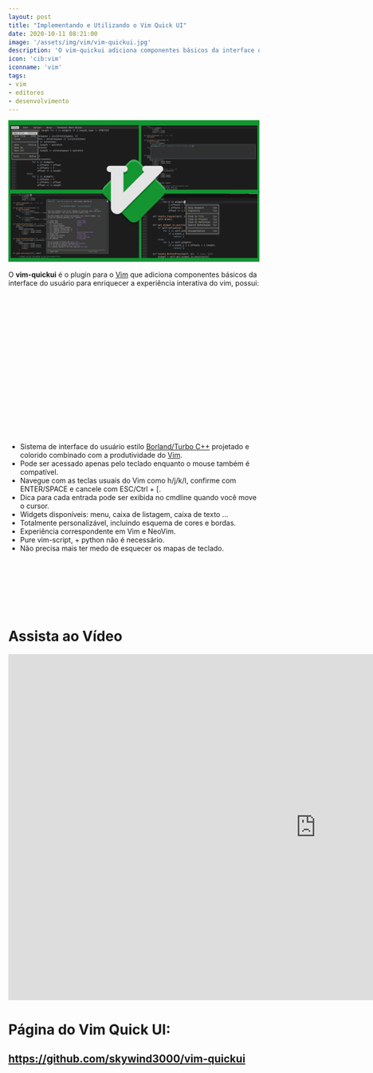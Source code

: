 ```yaml
---
layout: post
title: "Implementando e Utilizando o Vim Quick UI"
date: 2020-10-11 08:21:00
image: '/assets/img/vim/vim-quickui.jpg'
description: 'O vim-quickui adiciona componentes básicos da interface do usuário  adiciona componentes básicos da interface do usuário.'
icon: 'cib:vim'
iconname: 'vim'
tags:
- vim
- editores
- desenvolvimento
---
```


![Implementando e Utilizando o Vim Quick UI](/assets/img/vim/vim-quickui.jpg)

O **vim-quickui** é o plugin para o [Vim](https://terminalroot.com.br/vim/) que adiciona componentes básicos da interface do usuário para enriquecer a experiência interativa do vim, possui:

<!-- QUADRADO -->
<script async src="//pagead2.googlesyndication.com/pagead/js/adsbygoogle.js"></script>
<ins class="adsbygoogle"
style="display:inline-block;width:336px;height:280px"
data-ad-client="ca-pub-2838251107855362"
data-ad-slot="5351066970"></ins>
<script>
(adsbygoogle = window.adsbygoogle || []).push({});
</script>

+ Sistema de interface do usuário estilo [Borland/Turbo C++]() projetado e colorido combinado com a produtividade do [Vim]().
+ Pode ser acessado apenas pelo teclado enquanto o mouse também é compatível.
+ Navegue com as teclas usuais do Vim como h/j/k/l, confirme com ENTER/SPACE e cancele com ESC/Ctrl + [.
+ Dica para cada entrada pode ser exibida no cmdline quando você move o cursor.
+ Widgets disponíveis: menu, caixa de listagem, caixa de texto ...
+ Totalmente personalizável, incluindo esquema de cores e bordas.
+ Experiência correspondente em Vim e NeoVim.
+ Pure vim-script, + python não é necessário.
+ Não precisa mais ter medo de esquecer os mapas de teclado.

<!-- MINI ANÚNCIO -->
<script async src="//pagead2.googlesyndication.com/pagead/js/adsbygoogle.js"></script>
<!-- Games Root -->
<ins class="adsbygoogle"
style="display:inline-block;width:730px;height:95px"
data-ad-client="ca-pub-2838251107855362"
data-ad-slot="5351066970"></ins>
<script>
(adsbygoogle = window.adsbygoogle || []).push({});
</script>


# Assista ao Vídeo

<iframe width="1234" height="694" src="https://www.youtube.com/embed/LMKiTPMV4U4" frameborder="0" allow="accelerometer; autoplay; encrypted-media; gyroscope; picture-in-picture" allowfullscreen></iframe>

# Página do Vim Quick UI:
## <https://github.com/skywind3000/vim-quickui>


<!-- RETANGULO LARGO 2 -->
<script async src="//pagead2.googlesyndication.com/pagead/js/adsbygoogle.js"></script>
<ins class="adsbygoogle"
style="display:block; text-align:center;"
data-ad-layout="in-article"
data-ad-format="fluid"
data-ad-client="ca-pub-2838251107855362"
data-ad-slot="8549252987"></ins>
<script>
(adsbygoogle = window.adsbygoogle || []).push({});
</script>




